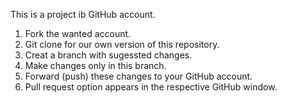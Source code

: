 This is a project ib GitHub account.


1. Fork the wanted account.
2. Git clone for our own version of this repository.
3. Creat a branch with sugessted changes.
4. Make changes only in this branch.
5. Forward (push) these changes to your GitHub account.
6. Pull request option appears in the respective GitHub window.
